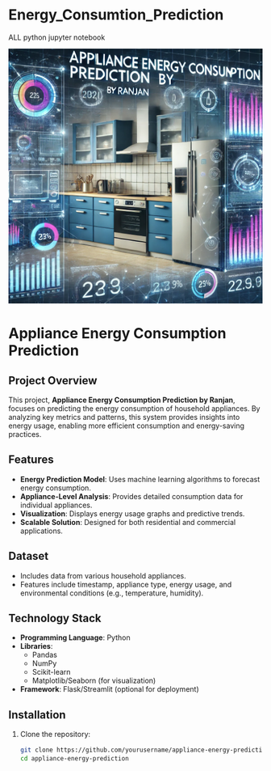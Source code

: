 # Energy_Consumtion_Prediction
ALL python jupyter notebook

<img src="https://github.com/rpjinu/Energy_Consumtion_Prediction/blob/main/project_image.png" width=800>

# Appliance Energy Consumption Prediction

## Project Overview
This project, **Appliance Energy Consumption Prediction by Ranjan**, focuses on predicting the energy consumption of household appliances. By analyzing key metrics and patterns, this system provides insights into energy usage, enabling more efficient consumption and energy-saving practices.

## Features
- **Energy Prediction Model**: Uses machine learning algorithms to forecast energy consumption.
- **Appliance-Level Analysis**: Provides detailed consumption data for individual appliances.
- **Visualization**: Displays energy usage graphs and predictive trends.
- **Scalable Solution**: Designed for both residential and commercial applications.

## Dataset
- Includes data from various household appliances.
- Features include timestamp, appliance type, energy usage, and environmental conditions (e.g., temperature, humidity).

## Technology Stack
- **Programming Language**: Python
- **Libraries**: 
  - Pandas
  - NumPy
  - Scikit-learn
  - Matplotlib/Seaborn (for visualization)
- **Framework**: Flask/Streamlit (optional for deployment)

## Installation
1. Clone the repository:
   ```bash
   git clone https://github.com/yourusername/appliance-energy-prediction.git
   cd appliance-energy-prediction
